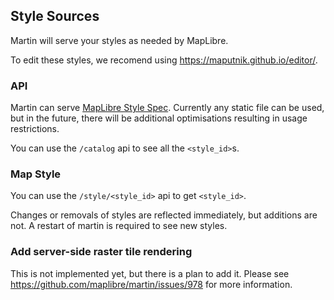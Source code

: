 ## Style Sources

Martin will serve your styles as needed by MapLibre.

To edit these styles, we recomend using <https://maputnik.github.io/editor/>.

### API

Martin can serve [MapLibre Style Spec](https://maplibre.org/maplibre-style-spec/).
Currently any static file can be used, but in the future, there will be additional optimisations resulting in usage restrictions.

You can use the `/catalog` api to see all the `<style_id>`s.

### Map Style

You can use the `/style/<style_id>` api to get `<style_id>`.

Changes or removals of styles are reflected immediately, but additions are not.
A restart of martin is required to see new styles.

### Add server-side raster tile rendering

This is not implemented yet, but there is a plan to add it.
Please see <https://github.com/maplibre/martin/issues/978> for more information.